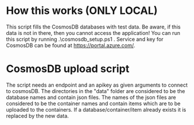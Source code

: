 # How this works (ONLY LOCAL)

This script fills the CosmosDB databases with test data. Be aware, if this data is not in there, then you cannot access the application! You can run this script by running .\cosmosdb_setup.ps1 <cosmosservice> <apikey>. Service and key for CosmosDB can be found at https://portal.azure.com/.

# CosmosDB upload script

The script needs an endpoint and an apikey as given arguments to connect to cosmosDB.
The directories in the "data" folder are considered to be the database names and contain json files. The names of the json files are considered to be the container names and contain items which are to be uploaded to the containers. If a database/container/item already exists it is replaced by the new data.
